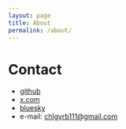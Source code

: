 ```yaml
---
layout: page
title: About
permalink: /about/
---
```


# Contact
- [github](https://github.com/ingBE)
- [x.com](https://x.com/ingBE2)
- [bluesky](https://bsky.app/profile/ingbe2.bsky.social)
- e-mail: chlgyrb111@gmail.com
